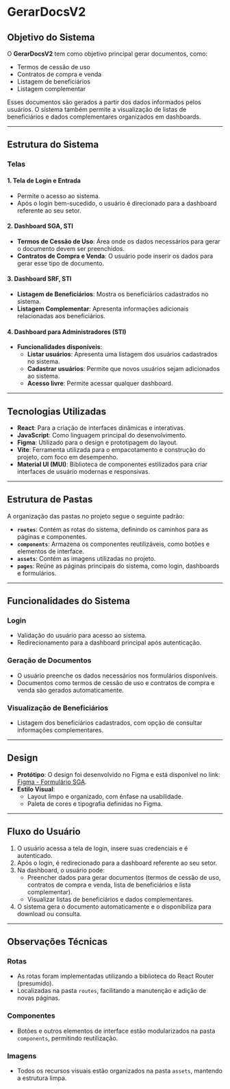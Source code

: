 # GerarDocsV2

## Objetivo do Sistema
O **GerarDocsV2** tem como objetivo principal gerar documentos, como:
- Termos de cessão de uso
- Contratos de compra e venda
- Listagem de beneficiários
- Listagem complementar

Esses documentos são gerados a partir dos dados informados pelos usuários. O sistema também permite a visualização de listas de beneficiários e dados complementares organizados em dashboards.

---

## Estrutura do Sistema

### Telas

#### 1. Tela de Login e Entrada
- Permite o acesso ao sistema.
- Após o login bem-sucedido, o usuário é direcionado para a dashboard referente ao seu setor.

#### 2. Dashboard SGA, STI
- **Termos de Cessão de Uso**: Área onde os dados necessários para gerar o documento devem ser preenchidos.
- **Contratos de Compra e Venda**: O usuário pode inserir os dados para gerar esse tipo de documento.

#### 3. Dashboard SRF, STI
- **Listagem de Beneficiários**: Mostra os beneficiários cadastrados no sistema.
- **Listagem Complementar**: Apresenta informações adicionais relacionadas aos beneficiários.

#### 4. Dashboard para Administradores (STI)
- **Funcionalidades disponíveis**:
  - **Listar usuários**: Apresenta uma listagem dos usuários cadastrados no sistema.
  - **Cadastrar usuários**: Permite que novos usuários sejam adicionados ao sistema.
  - **Acesso livre**: Permite acessar qualquer dashboard.

---

## Tecnologias Utilizadas

- **React**: Para a criação de interfaces dinâmicas e interativas.
- **JavaScript**: Como linguagem principal do desenvolvimento.
- **Figma**: Utilizado para o design e prototipagem do layout.
- **Vite**: Ferramenta utilizada para o empacotamento e construção do projeto, com foco em desempenho.
- **Material UI (MUI)**: Biblioteca de componentes estilizados para criar interfaces de usuário modernas e responsivas.

---

## Estrutura de Pastas

A organização das pastas no projeto segue o seguinte padrão:

- **`routes`**: Contém as rotas do sistema, definindo os caminhos para as páginas e componentes.
- **`components`**: Armazena os componentes reutilizáveis, como botões e elementos de interface.
- **`assets`**: Contém as imagens utilizadas no projeto.
- **`pages`**: Reúne as páginas principais do sistema, como login, dashboards e formulários.

---

## Funcionalidades do Sistema

### Login
- Validação do usuário para acesso ao sistema.
- Redirecionamento para a dashboard principal após autenticação.

### Geração de Documentos
- O usuário preenche os dados necessários nos formulários disponíveis.
- Documentos como termos de cessão de uso e contratos de compra e venda são gerados automaticamente.

### Visualização de Beneficiários
- Listagem dos beneficiários cadastrados, com opção de consultar informações complementares.

---

## Design

- **Protótipo**: O design foi desenvolvido no Figma e está disponível no link: [Figma - Formulário SGA](https://www.figma.com/design/fB9iafg6FddLlKOzEWzk4N/Formulário-SGA?node-id=0-1&node-type=canvas&t=0F3ZmxuVwcVJNiMe-0).
- **Estilo Visual**:
  - Layout limpo e organizado, com ênfase na usabilidade.
  - Paleta de cores e tipografia definidas no Figma.

---

## Fluxo do Usuário

1. O usuário acessa a tela de login, insere suas credenciais e é autenticado.
2. Após o login, é redirecionado para a dashboard referente ao seu setor.
3. Na dashboard, o usuário pode:
   - Preencher dados para gerar documentos (termos de cessão de uso, contratos de compra e venda, lista de beneficiários e lista complementar).
   - Visualizar listas de beneficiários e dados complementares.
4. O sistema gera o documento automaticamente e o disponibiliza para download ou consulta.

---

## Observações Técnicas

### Rotas
- As rotas foram implementadas utilizando a biblioteca do React Router (presumido).
- Localizadas na pasta `routes`, facilitando a manutenção e adição de novas páginas.

### Componentes
- Botões e outros elementos de interface estão modularizados na pasta `components`, permitindo reutilização.

### Imagens
- Todos os recursos visuais estão organizados na pasta `assets`, mantendo a estrutura limpa.
